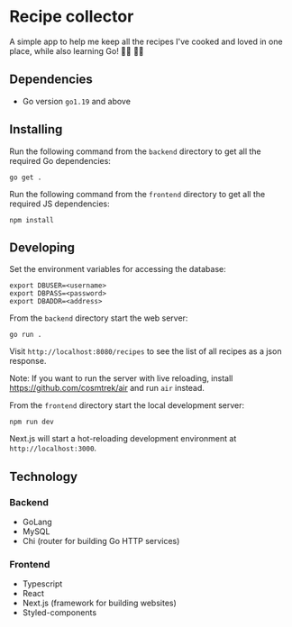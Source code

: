 # Recipe collector

A simple app to help me keep all the recipes I've cooked and loved in one place, while also learning Go! :woman_cook: :woman_technologist:

## Dependencies

-   Go version `go1.19` and above

## Installing

Run the following command from the `backend` directory to get all the required Go dependencies:

```
go get .
```

Run the following command from the `frontend` directory to get all the required JS dependencies:

```
npm install
```

## Developing

Set the environment variables for accessing the database:

```
export DBUSER=<username>
export DBPASS=<password>
export DBADDR=<address>
```

From the `backend` directory start the web server:

```
go run .
```

Visit `http://localhost:8080/recipes` to see the list of all recipes as a json response.

Note: If you want to run the server with live reloading, install https://github.com/cosmtrek/air and run `air` instead.

From the `frontend` directory start the local development server:

```
npm run dev
```

Next.js will start a hot-reloading development environment at `http://localhost:3000`.

## Technology

### Backend

-   GoLang
-   MySQL
-   Chi (router for building Go HTTP services)

### Frontend

-   Typescript
-   React
-   Next.js (framework for building websites)
-   Styled-components
